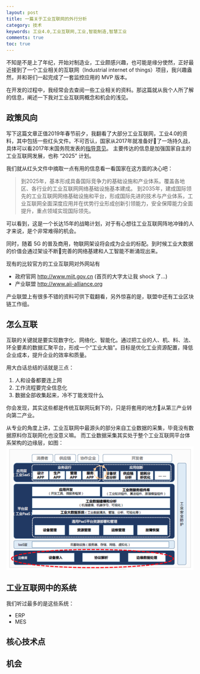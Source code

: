 ```yaml
---
layout: post
title: 一篇关于工业互联网的外行分析
category: 技术
keywords: 工业4.0,工业互联网,工业,智能制造,智慧工业
comments: true
toc: true
---
```


不知是不是上了年纪，开始对制造业，工业颇感兴趣，也可能是缘分使然，正好最近接到了一个工业相关的互联网（Industrial internet of things）项目，我兴趣盎然，并和哥们一起完成了一套监控应用的 MVP 版本。

在开发的过程中，我经常会去查阅一些工业相关的资料。那这篇就从我个人所了解的信息，阐述一下我对工业互联网概念和机会的浅见。

## 政策风向
写下这篇文章正值2019年春节前夕，我翻看了大部分工业互联网，工业4.0的资料，其中包括一些红头文件。不可否认，国家从2017年就准备好了一场持久战，具体可以看2017年末国务院发表的[指导意见](http://www.gov.cn/zhengce/content/2017-11/27/content_5242582.htm)。
主要传达的信息是加强国家自主的工业互联网发展，也称 “2025” 计划。

我们就从红头文件中摘取一点有用的信息看一看国家在这方面的决心吧：
> 到2025年，基本形成具备国际竞争力的基础设施和产业体系。覆盖各地区、各行业的工业互联网网络基础设施基本建成。
> 到2035年，建成国际领先的工业互联网网络基础设施和平台，形成国际先进的技术与产业体系，工业互联网全面深度应用并在优势行业形成创新引领能力，安全保障能力全面提升，重点领域实现国际领先。

可以看到，这是一个长达15年的战略计划，对于有心想往工业互联网阵地冲锋的人才来说，是个非常难得的机会。

同时，随着 5G 的普及商用，物联网架设将会成为企业的标配。到时候工业大数据的价值会通过架设不断完善的网络基建和人工智能不断涌现出来。

现有的比较官方的工业互联网对外网站有
- 政府官网 http://www.miit.gov.cn (首页的大字太让我 shock 了...)
- 产业联盟 http://www.aii-alliance.org

产业联盟上有很多不错的资料可供下载翻看，另外惊喜的是，联盟中还有工业区块链工作组。

## 怎么互联
互联的关键就是要实现数字化、网络化、智能化。通过把工业的人、机、料、法、环全要素的数据汇聚平台，形成一个“工业大脑”。目标是优化工业资源配置，降低企业成本，提升企业的效率和质量。

用大白话总结的话就是三点：
1. 人和设备都要连上网
2. 工作流程要完全信息化
3. 数据全部收集起来，冷不丁能发现什么

你会发现，其实这些都是传统互联网玩剩下的，只是将套用的地方从第三产业转向第二产业。

从专业的角度上讲，工业互联网中最源头的部分来自工业数据的采集，毕竟没有数据原料你互联网化也没意义嘛。
而工业数据采集其实处于整个工业互联网平台体系架构的边缘层，如图：
![体系结构](/assets/img/miit/structure.png)


## 工业互联网中的系统
我们听过最多的是这些系统：
- ERP
- MES

## 核心技术点

## 机会

